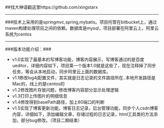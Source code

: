 ##找大神请戳这里https://github.com/xingstarx
***
###技术上采用的是springmvc,spring,mybatis。项目托管在bitbucket上，通过maven构建处理项目之间的依赖。数据库是mysql，项目部署在阿里云上，阿里云系统为centos
***
###版本功能介绍：###
* v1.0实现了最基本的写博客功能，博客内容展示，写博客通过的是百度ueditor，详细内容如下，项目第一个版本1.0就是这些了，现在注释掉了同步任务，等会从本地启动，同步阿里云上面的数据库。
* v1.1修改log4j配置文件，其实就是日志记录的文件路径所在..本地开发路径是Mac的，线上的是centos的
* v1.2修改图片存放问题，修改博客内容部分显示处理逻辑
* v1.3打印上传图片的明细信息
* v1.4修改得到basePath路径，加上80端口的判断
* v1.5实现了博客更新功能，博客日志记录，后台管理功能，同步个人csdn博客内容，详细如下，添加编辑文章，存储过程的日志记录，html工具类的方法添加，部分bug修改。（项目二期结束）

